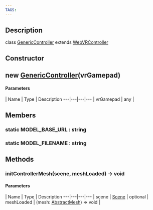 ```yaml
---
TAGS:
---
```

## Description

class [GenericController](/classes/3.1/GenericController) extends [WebVRController](/classes/3.1/WebVRController)



## Constructor

## new [GenericController](/classes/3.1/GenericController)(vrGamepad)



#### Parameters
 | Name | Type | Description
---|---|---|---
 | vrGamepad | any | 

## Members

### static MODEL_BASE_URL : string



### static MODEL_FILENAME : string



## Methods

### initControllerMesh(scene, meshLoaded) &rarr; void



#### Parameters
 | Name | Type | Description
---|---|---|---
 | scene | [Scene](/classes/3.1/Scene) | 
optional | meshLoaded | (mesh: [AbstractMesh](/classes/3.1/AbstractMesh)) =&gt; void | 
